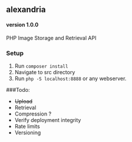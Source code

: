 ## alexandria
#### version 1.0.0
PHP Image Storage and Retrieval API

### Setup
1. Run `composer install`
2. Navigate to src directory
3. Run `php -S localhost:8888` or any webserver.

###Todo:
- ~~Upload~~
- Retrieval
- Compression ?
- Verify deployment integrity
- Rate limits
- Versioning